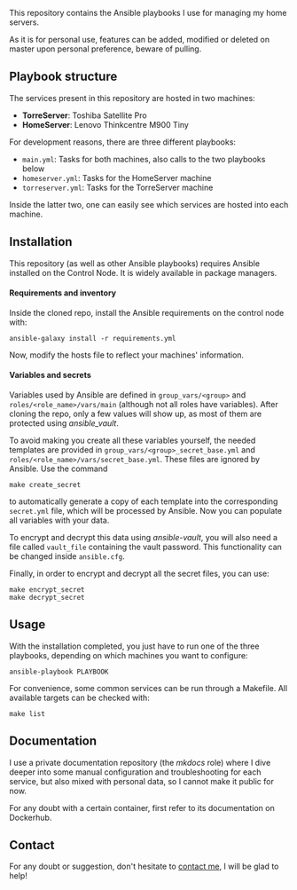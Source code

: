 This repository contains the Ansible playbooks I use for managing my home servers.

As it is for personal use, features can be added, modified or deleted on master upon personal preference, beware of pulling.

## Playbook structure

The services present in this repository are hosted in two machines:

- **TorreServer**: Toshiba Satellite Pro
- **HomeServer**: Lenovo Thinkcentre M900 Tiny

For development reasons, there are three different playbooks:

- `main.yml`: Tasks for both machines, also calls to the two playbooks below
- `homeserver.yml`: Tasks for the HomeServer machine
- `torreserver.yml`: Tasks for the TorreServer machine

Inside the latter two, one can easily see which services are hosted into each machine.

## Installation

This repository (as well as other Ansible playbooks) requires Ansible installed on the Control Node. It is widely available in package managers.

#### Requirements and inventory

Inside the cloned repo, install the Ansible requirements on the control node with:

	ansible-galaxy install -r requirements.yml

Now, modify the hosts file to reflect your machines' information.

#### Variables and secrets

Variables used by Ansible are defined in `group_vars/<group>` and `roles/<role_name>/vars/main` (although not all roles have variables). After cloning the repo, only a few values will show up, as most of them are protected using *ansible_vault*.

To avoid making you create all these variables yourself, the needed templates are provided in `group_vars/<group>_secret_base.yml` and `roles/<role_name>/vars/secret_base.yml`. These files are ignored by Ansible. Use the command

	make create_secret

to automatically generate a copy of each template into the corresponding `secret.yml` file, which will be processed by Ansible. Now you can populate all variables with your data.

To encrypt and decrypt this data using *ansible-vault*, you will also need a file called `vault_file` containing the vault password. This functionality can be changed inside `ansible.cfg`.

Finally, in order to encrypt and decrypt all the secret files, you can use:

	make encrypt_secret
	make decrypt_secret

## Usage

With the installation completed, you just have to run one of the three playbooks, depending on which machines you want to configure:

	ansible-playbook PLAYBOOK

For convenience, some common services can be run through a Makefile. All available targets can be checked with:

	make list

## Documentation

I use a private documentation repository (the *mkdocs* role) where I dive deeper into some manual configuration and troubleshooting for each service, but also mixed with personal data, so I cannot make it public for now.

For any doubt with a certain container, first refer to its documentation on Dockerhub.

## Contact

For any doubt or suggestion, don't hesitate to [contact me](mailto:albertcanalesros@gmail.com), I will be glad to help! 
